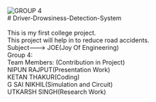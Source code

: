 ![GROUP 4](https://user-images.githubusercontent.com/76142366/148746625-99e0c920-ce7c-4498-8770-4d264643aa6b.png)
<br># Driver-Drowsiness-Detection-System</br>
<br>This is my first college project.</br>
This project will help in to reduce road accidents.</br>
Subject---> JOE(Joy Of Engineering)</br>
Group 4:</br>
Team Members: (Contribution in Project)</br>
NIPUN RAJPUT(Presentation Work)</br>
KETAN THAKUR(Coding)</br>
G SAI NIKHIL(Simulation and Circuit)</br>
UTKARSH SINGH(Research Work)</br>
